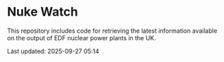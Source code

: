 # Nuke Watch

This repository includes code for retrieving the latest information available on the output of EDF nuclear power plants in the UK.

Last updated: 2025-09-27 05:14